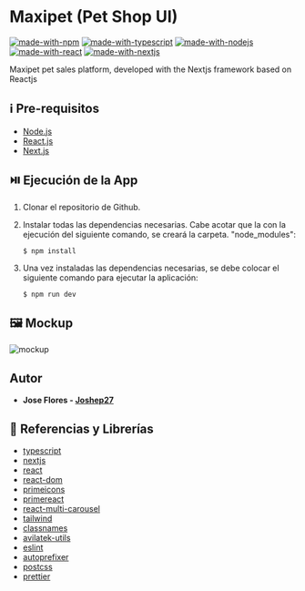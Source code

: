 # Maxipet (Pet Shop UI)

[![made-with-npm](https://img.shields.io/npm/v/npm.svg?logo=npm)](https://www.npmjs.com/)
[![made-with-typescript](https://img.shields.io/npm/v/typescript.svg?logo=typescript)](https://www.typescriptlang.org/)
[![made-with-nodejs](https://img.shields.io/npm/v/node.svg?logo=nodedotjs)](https://nodejs.org/en)
[![made-with-react](https://img.shields.io/npm/v/react.svg?logo=react)](https://react.dev/)
[![made-with-nextjs](https://img.shields.io/npm/v/next.svg?logo=nextdotjs)](https://nextjs.org/)

Maxipet pet sales platform, developed with the Nextjs framework based on Reactjs

## ℹ️ Pre-requisitos

- [Node.js](https://nodejs.org/es/download/)
- [React.js](https://react.dev/)
- [Next.js](https://nextjs.org/)

## ⏯️ Ejecución de la App

1. Clonar el repositorio de Github.

1. Instalar todas las dependencias necesarias. Cabe acotar que la con la ejecución del siguiente comando, se creará la carpeta. "node_modules":

   ```
   $ npm install
   ```

1. Una vez instaladas las dependencias necesarias, se debe colocar el siguiente comando para ejecutar la aplicación:

   ```
   $ npm run dev
   ```

## 🖼️ Mockup

![mockup](./public/mockup.png)

## Autor

- **Jose Flores - [Joshep27](https://github.com/Joshep27)**

## 🎁 Referencias y Librerías

- [typescript](https://www.typescriptlang.org/)
- [nextjs](https://nextjs.org/)
- [react](https://react.dev/)
- [react-dom](https://www.npmjs.com/package/react-dom)
- [primeicons](https://primereact.org/icons/)
- [primereact](https://primereact.org/installation/)
- [react-multi-carousel](https://www.npmjs.com/package/react-multi-carousel)
- [tailwind](https://tailwindcss.com/)
- [classnames](https://www.npmjs.com/package/classnames)
- [avilatek-utils](https://www.npmjs.com/package/avilatek-zoom)
- [eslint](https://www.npmjs.com/package/eslint)
- [autoprefixer](https://www.npmjs.com/package/autoprefixer)
- [postcss](https://www.npmjs.com/package/postcss)
- [prettier](https://www.npmjs.com/package/prettier)
